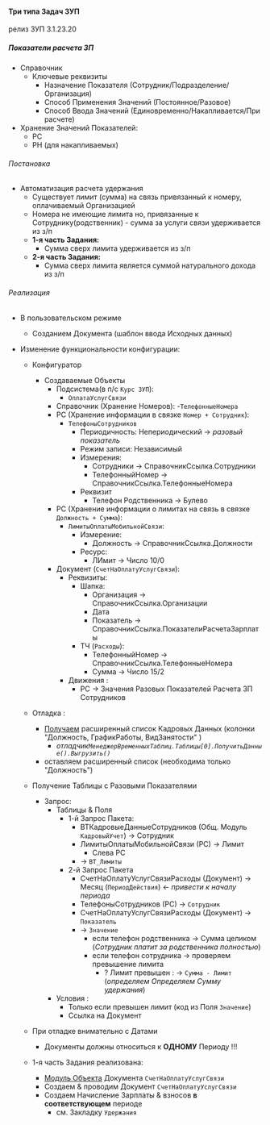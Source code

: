 

#### Три типа Задач ЗУП

релиз ЗУП 3.1.23.20


##### Показатели расчета ЗП

- Справочник
    - Ключевые реквизиты
        - Назначение Показателя  (Сотрудник/Подразделение/Организация)
        - Способ Применения Значений  (Постоянное/Разовое)
        - Способ Ввода Значений (Единовременно/Накапливается/При расчете)
- Хранение Значений Показателей:
    - РС
    - РН (для накапливаемых) 


###### Постановка

- Автоматизация расчета  удержания
    - Существует лимит (сумма) на связь привязанный к номеру, оплачиваемый Организацией
    - Номера не имеющие лимита но, привязанные к Сотруднику(родственник) - сумма за услуги связи удерживается из з/п
    - **1-я часть Задания:**
        - Сумма сверх лимита удерживается из з/п 
    - **2-я часть Задания:**
        - Сумма сверх лимита является суммой натурального  дохода из з/п 
    

###### Реализация

- В пользовательском режиме
    - Созданием Документа (шаблон ввода Исходных данных)

- Изменение функциональности конфигурации:
    - Конфигуратор
        - Создаваемые Объекты
            - Подсистема(в п/с `Курс ЗУП`):
                - `ОплатаУслугСвязи` 
            - Справочник (Хранение Номеров): 
                -`ТелефонныеНомера` 
            - РС (Хранение информации в связке `Номер + Сотрудник`): 
                - `ТелефоныСотрудников`
                    - Периодичность: Непериодический → *разовый показатель*
                    - Режим записи: Независимый  
                    - Измерения:
                        - Сотрудники → СправочникСсылка.Сотрудники
                        - ТелефонныйНомер → СправочникСсылка.ТелефонныеНомера
                    - Реквизит
                        - Телефон Родственника → Булево 
            - РС (Хранение информации о лимитах на связь в связке `Должность + Сумма`): 
                - `ЛимитыОплатыМобильнойСвязи`:
                    - Измерение:
                       - Должность → СправочникСсылка.Должности
                    - Ресурс:
                        - ЛИмит → Число  10/0
            - Документ (`СчетНаОплатуУслугСвязи`):
                - Реквизиты:
                    - Шапка:   
                        - Организация → СправочникСсылка.Организации
                        - Дата
                        - Показатель → СправочникСсылка.ПоказателиРасчетаЗарплаты
                    - ТЧ (`Расходы`):
                        - ТелефонныйНомер → СправочникСсылка.ТелефонныеНомера
                        - Сумма  → Число  15/2
                - Движения :
                    - РС → Значения Разовых Показателей  Расчета ЗП Сотрудников
    - Отладка :
        - [Получаем](https://github.com/alex-dev-2020/HRM_3_1_23/commit/381c9b54f3932dee3abfdb696d6e64a9599a9362) расширенный список Кадровых Данных (колонки "Должность, ГрафикРаботы, ВидЗанятости" )
            - *отладчик`МенеджерВременныхТаблиц.Таблицы[0].ПолучитьДанные().Выгрузить()`*
        - оставляем расширенный список (необходима только "Должность")
    - Получение Таблицы с Разовыми Показателями
        - Запрос:
            - Таблицы & Поля
                - 1-й Запрос Пакета:
                    - ВТКадровыеДанныеСотрудников (Общ. Модуль `КадровыйУчет`) → Сотрудник
                    - ЛимитыОплатыМобильнойСвязи (РС)  → Лимит
                        - Слева РС
                    - → `ВТ_Лимиты `
                - 2-й  Запрос Пакета
                    - СчетНаОплатуУслугСвязиРасходы (Документ)  → Месяц (`ПериодДействия`) ← *привести к началу периода*
                    - ТелефоныСотрудников (РС) → `Сотрудник`
                    - СчетНаОплатуУслугСвязиРасходы (Документ) → `Показатель`
                    - →  `Значение`
                        - если телефон родственника → Сумма целиком (*Сотрудник  платит за родственника полностью*)
                        - если телефон сотрудника → проверяем превышение лимита
                            - ? Лимит превышен : →  `Сумма - Лимит`  (*определяем Определяем Сумму удержания*) 
            - Условия :
                - Только если превышен лимит (код из Поля `Значение`)
                - Ссылка на Документ 
    - При отладке внимательно с  Датами
        - Документы должны относиться к **ОДНОМУ** Периоду !!!
    
    - 1-я часть Задания реализована:
        - [Модуль Объекта](https://github.com/alex-dev-2020/HRM_3_1_23/commit/28aa8b3521c0045417da4cc7f0727b1df96b5067) Документа `СчетНаОплатуУслугСвязи`
      - Создаем & проводим Документ `СчетНаОплатуУслугСвязи`
      - Создаем Начисление Зарплаты & взносов **в соответствующем**  периоде
        -  см. Закладку `Удержания`    

               